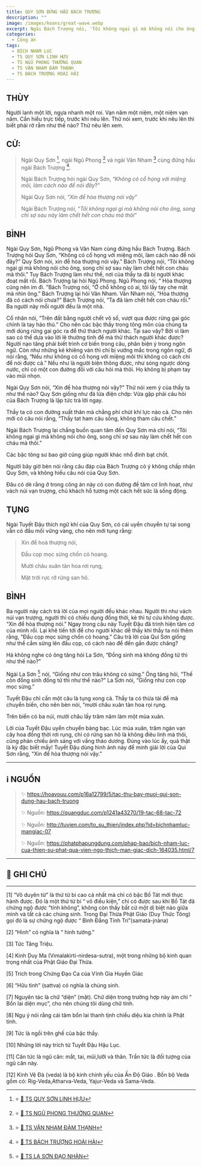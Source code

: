 ```yaml
---
title: QUY SƠN ĐỨNG HẦU BÁCH TRƯỢNG
description: ""
image: /images/koans/great-wave.webp
excerpt: Ngài Bách Trượng nói, 'Tôi không ngại gì mà không nói cho ông, song chỉ sợ sau này làm chết hết con cháu mà thôi'
categories:
  - Công án
tags:
  - BÍCH NHAM LỤC
  - TS QUY SƠN LINH HỰU
  - TS NGŨ PHONG THƯỜNG QUAN
  - TS VÂN NHAM ĐÀM THẠNH
  - TS BÁCH TRƯỢNG HOÀI HẢI
---
```


## THÙY

Người lanh một lời, ngựa nhanh một roi. Vạn năm một niệm, một niệm vạn năm. Cần hiểu trực tiếp, trước khi nêu lên.
Thử nói xem, trước khi nêu lên thì biết phải rờ rẫm như thế nào? Thử nêu lên xem.

## CỬ:

> Ngài Quy Sơn [^1], ngài Ngũ Phong [^2] và ngài Vân Nham [^3] cùng đứng hầu ngài Bách Trượng [^4].
>
> Ngài Bách Trượng hỏi ngài Quy Sơn, “_Không có cổ họng với miệng môi, làm cách nào để nói đây_?”
>
> Ngài Quy Sơn nói, “_Xin để hòa thượng nói vậy_”
>
> Ngài Bách Trượng nói, “_Tôi không ngại gì mà không nói cho ông, song chỉ sợ sau này làm chết hết con cháu mà thôi_”

## BÌNH

Ngài Quy Sơn, Ngũ Phong và Vân Nam cùng đứng hầu Bách Trượng. Bách Trượng hỏi Quy Sơn, “Không có cổ họng với miệng môi, làm cách nào để nói đây?” Quy Sơn nói, xin để hòa thượng nói vậy.” Bách Trượng nói, “Tôi không ngại gì mà không nói cho ông, song chỉ sợ sau này làm chết hết con cháu mà thôi.” Tuy Bách Trượng làm như thế, nơi của thầy ta đã bị người khác đoạt mất rồi. Bách Trượng lại hỏi Ngũ Phong. Ngũ Phong nói, “ Hòa thượng cũng nên im đi. ”Bách Trượng nói, “Ở chỗ không có ai, tôi lấy tay che mặt mà nhìn ông.” Bách Trượng lại hỏi Vân Nham. Vân Nham nói, “Hòa thượng đã có cách nói chưa?” Bách Trượng nói, “Ta đã làm chết hết con cháu rồi.” Ba người này mỗi người đều là một nhà.

Cổ nhân nói, “Trên đất bằng người chết vô số, vượt qua được rừng gai góc chính là tay hảo thủ.” Cho nên các bậc thầy trong tông môn của chúng ta mới dùng rừng gai góc ra để thử thách người khác. Tại sao vậy? Bởi vì làm sao có thể dựa vào lời lẽ thường tình để mà thử thách người khác được? Người nạo tăng phải biết trình cơ biến trong câu, phân biện ý trong ngôn ngữ. Còn như những kẻ khiêng ván thì chỉ bị vướng mắc trong ngôn ngữ, đi nói rằng, “Nếu như không có cổ họng với miệng môi thì không có cách chi để nói được cả.” Nếu như là người biện thông được, như sóng ngược dòng nước, chỉ có một con đường đối với câu hỏi mà thôi. Họ không bị phạm tay vào mũi nhọn.

Ngài Quy Sơn nói, “Xin để hòa thượng nói vậy?” Thử nói xem ý của thầy ta như thế nào? Quy Sơn giống như đá lửa điện chớp: Vừa gặp phải câu hỏi của Bách Trượng là lập tức trả lời ngay.

Thầy ta có con đường xuất thân mà chẳng phí chút khí lực nào cả. Cho nên mới có câu nói rằng, “Thầy tat ham câu sống, không tham câu chết.”

Ngài Bách Trượng lại chẳng buồn quan tâm đến Quy Sơn mà chỉ nói, “Tôi không ngại gì mà không nói cho ông, song chỉ sợ sau này làm chết hết con cháu mà thôi.”

Các bậc tông sư bao giờ cũng giúp người khác nhổ đinh bạt chốt.

Người bây giờ bèn nói rằng câu đáp của Bách Trượng có ý không chấp nhận Quy Sơn, và không hiểu câu nói của Quy Sơn.

Đâu có dè rằng ở trong công án này có con đường đề tâm cơ linh hoạt, như vách núi vạn trượng, chủ khách hỗ tương một cách hết sức là sống động.

## TỤNG

Ngài Tuyết Đậu thích ngữ khí của Quy Sơn, có cái uyển chuyển tự tại song vẫn có đầu mối vững vàng, cho nên mới tụng rằng:

> Xin để hoà thượng nói,
>
> Đầu cọp mọc sừng chốn cỏ hoang.
>
> Mười châu xuân tàn hoa rơi rụng,
>
> Mặt trời rực rỡ rừng san hô.

## BÌNH

Ba người này cách trả lời của mọi người đều khác nhau. Người thì như vách núi vạn trượng, người thì có chiếu dụng đồng thời, kẻ thì tự cứu không được. “Xin để hòa thượng nói.” Ngay trong câu này Tuyết Đậu đã trình hiện tâm cơ của mình rồi. Lại khẽ tiến tới để cho người khác dễ thấy khi thầy ta nói thêm rằng, “Đầu cọp mọc sừng chốn cỏ hoang.” Câu trả lời của Qui Sơn giống như thể cắm sừng lên đầu cọp, có cách nào để đến gần được chăng?

Há không nghe có ông tăng hỏi La Sơn, “Đồng sinh mà không đồng tử thì như thế nào?”

Ngài La Sơn [^5] nói, “Giống như con trâu không có sừng.” Ông tăng hỏi, “Thế còn đồng sinh đồng tử thì như thế nào?” La Sơn nói, “Giống như con cọp mọc sừng.”

Tuyết Đậu chỉ cần một câu là tụng xong cả. Thầy ta có thừa tài để mà chuyển biến, cho nên bèn nói, “mười châu xuân tàn hoa rọi rụng.

Trên biển có ba núi, mười châu lấy trăm năm làm một mùa xuân.

Lời của Tuyết Đậu uyển chuyển bàng bạc. Lúc mùa xuân, trăm ngàn vạn cây hoa đồng thời rơi rụng, chỉ có rừng san hô là không điêu linh mà thôi, cũng phản chiếu ánh sáng với vầng tháo dương. Đúng vào lúc ấy, quả thật là kỳ đặc biết mấy! Tuyết Đậu dùng hình ảnh này để minh giải lời của Qui Sơn rằng, “Xin để hòa thượng nói vậy.”

<hr class="blog-rule" />

## ℹ️ NGUỒN

> ✨ https://hoavouu.com/p16a12799/5/tac-thu-bay-muoi-qui-son-dung-hau-bach-truong
>
> ✨ Nguồn: https://quangduc.com/p1241a43270/19-tac-68-tac-72
>
> ✨ Nguồn: http://tuvien.com/to_su_thien/index.php?id=bichnhamluc-mangiac-07
>
> ✨ Nguồn: https://phatphapungdung.com/phap-bao/bich-nham-luc-cua-thien-su-phat-qua-vien-ngo-thich-man-giac-dich-164035.html/7

<hr class="blog-rule" />

## 📌 GHI CHÚ

[^1]: ⭐️ <a href="http://thuongchieu.net/index.php/phapthoai/suphu/4804-tslinhhuu" target="_blank">🔗 TS QUY SƠN LINH HỰU</a>

[^2]: ⭐️ <a href="https://pl.wikipedia.org/wiki/Wufeng_Changguan" target="_blank">🔗 TS NGŨ PHONG THƯỜNG QUAN</a>

[^3]: ⭐️ <a href="http://thuongchieu.net/index.php/phapthoai/suphu/4785-thiensudamthanh" target="_blank">🔗 TS VÂN NHAM ĐÀM THẠNH</a>

[^4]: ⭐️ <a href="https://vi.wikipedia.org/wiki/B%C3%A1ch_Tr%C6%B0%E1%BB%A3ng_Ho%C3%A0i_H%E1%BA%A3i" target="_blank">🔗 TS BÁCH TRƯỢNG HOÀI HẢI</a>

[^5]: ⭐️ <a href="https://quangduc.com/a72145/quyen-17-phap-he-cua-tao-dong-tong" target="_blank">🔗 TS LA SƠN ĐẠO NHÀN</a>

<hr class="blog-rule" />

[1] “Vô duyên từ” là thứ từ bi cao cả nhất mà chỉ có bậc Bồ Tát mới thực hành được. Đó là một thứ từ bi “ vô điều kiện,” chỉ có được sau khi Bồ Tát đã chứng ngộ được “tính không”, không còn thấy bất cứ một dị biệt nào giữa mình và tất cả các chúng sinh. Trong Đại Thừa Phật Giáo (Duy Thức Tông) gọi đó là sự chứng ngộ được “ Bình Đẳng Tính Trí”(samatà-jnàna)

[2] “Hình” có nghĩa là “ hình tướng.”

[3] Tức Tăng Triệu.

[4] Kinh Duy Ma (Vimalakìrti-nirdesa-sutra), một trong những bộ kinh quan trọng nhất của Phật Giáo Đại Thừa.

[5] Trích trong Chứng Đạo Ca của Vĩnh Gia Huyền Giác

[6] “Hữu tình” (sattva) có nghĩa là chúng sinh.

[7] Nguyên tác là chữ “diện” (mặt). Chữ diện trong trường hợp này ám chỉ “ Bổn lai diện mục”, cho nên chúng tôi dùng chữ tính.

[8] Ngụ ý nói rằng cái tâm bổn lai thanh tịnh chiếu diệu kia chính là Phật tính.

[9] Tức là ngồi trên ghế của bậc thầy.

[10] Những lời này trích từ Tuyết Đậu Hậu Lục.

[11] Căn tức là ngũ căn: mắt, tai, mũi,lưỡi và thân. Trần tức là đối tượng của ngũ căn này.

[12] Kinh Vệ Đà (veda) là bộ kinh chính yếu của Ấn Độ Giáo . Bốn bộ Veda gồm có: Rig-Veda,Atharva-Veda, Yajur-Veda và Sama-Veda.
